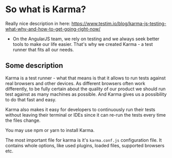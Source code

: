 # So what is Karma?
Really nice description in here: https://www.testim.io/blog/karma-js-testing-what-why-and-how-to-get-going-right-now/


- On the AngularJS team, we rely on testing and we always seek better tools to make our life easier. That's why we created
Karma - a test runner that fits all our needs.

## Some description
Karma is a test runner - what that means is that it allows to run tests against real browsers and other devices. As different browsers often work differently, to be fully certain about the quality of our product we should run test against as many machines as possible. And Karma gives us a possibility to do that fast and easy. 

Karma also makes it easy for developers to continuously run their tests without leaving their terminal or IDEs since it can re-run the tests every time the files change.

You may use npm or yarn to install Karma. 

The most important file for karma is it's `karma.conf.js` configuration file. It contains whole options, like used plugins, loaded files, supported browsers etc.